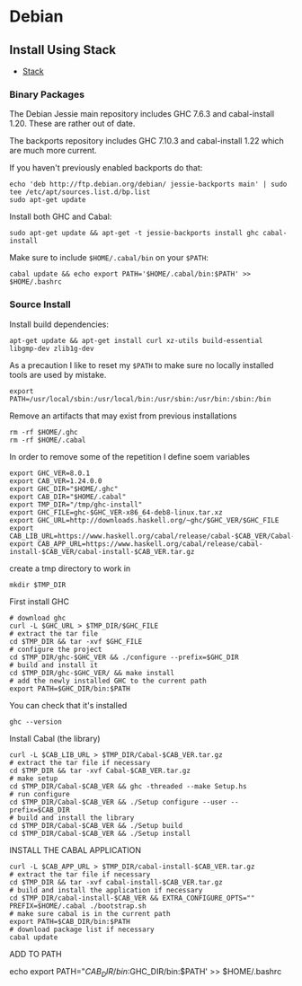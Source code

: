 # Debian

## Install Using Stack

  * [Stack](https://docs.haskellstack.org/en/stable/install_and_upgrade/#debian)

### Binary Packages

The Debian Jessie main repository includes GHC 7.6.3 and cabal-install 1.20.  These are rather out of date.

The backports repository includes GHC 7.10.3 and cabal-install 1.22 which are much more current.

If you haven't previously enabled backports do that:

```
echo 'deb http://ftp.debian.org/debian/ jessie-backports main' | sudo tee /etc/apt/sources.list.d/bp.list
sudo apt-get update
```

Install both GHC and Cabal:

```
sudo apt-get update && apt-get -t jessie-backports install ghc cabal-install
```

Make sure to include `$HOME/.cabal/bin` on your `$PATH`:

```
cabal update && echo export PATH='$HOME/.cabal/bin:$PATH' >> $HOME/.bashrc
```

### Source Install

Install build dependencies:

```
apt-get update && apt-get install curl xz-utils build-essential libgmp-dev zlib1g-dev 
```


As a precaution I like to reset my `$PATH` to make sure no locally installed tools are used by mistake.

```
export PATH=/usr/local/sbin:/usr/local/bin:/usr/sbin:/usr/bin:/sbin:/bin
```

Remove an artifacts that may exist from previous installations

```
rm -rf $HOME/.ghc
rm -rf $HOME/.cabal
```

In order to remove some of the repetition I define soem variables

```
export GHC_VER=8.0.1
export CAB_VER=1.24.0.0
export GHC_DIR="$HOME/.ghc"
export CAB_DIR="$HOME/.cabal"
export TMP_DIR="/tmp/ghc-install"
export GHC_FILE=ghc-$GHC_VER-x86_64-deb8-linux.tar.xz
export GHC_URL=http://downloads.haskell.org/~ghc/$GHC_VER/$GHC_FILE
export CAB_LIB_URL=https://www.haskell.org/cabal/release/cabal-$CAB_VER/Cabal-$CAB_VER.tar.gz
export CAB_APP_URL=https://www.haskell.org/cabal/release/cabal-install-$CAB_VER/cabal-install-$CAB_VER.tar.gz
```

create a tmp directory to work in

```
mkdir $TMP_DIR
```

First install GHC

```
# download ghc
curl -L $GHC_URL > $TMP_DIR/$GHC_FILE
# extract the tar file
cd $TMP_DIR && tar -xvf $GHC_FILE
# configure the project
cd $TMP_DIR/ghc-$GHC_VER && ./configure --prefix=$GHC_DIR
# build and install it
cd $TMP_DIR/ghc-$GHC_VER/ && make install
# add the newly installed GHC to the current path
export PATH=$GHC_DIR/bin:$PATH
```

You can check that it's installed

```
ghc --version
```

Install Cabal (the library)

```
curl -L $CAB_LIB_URL > $TMP_DIR/Cabal-$CAB_VER.tar.gz
# extract the tar file if necessary
cd $TMP_DIR && tar -xvf Cabal-$CAB_VER.tar.gz
# make setup 
cd $TMP_DIR/Cabal-$CAB_VER && ghc -threaded --make Setup.hs
# run configure
cd $TMP_DIR/Cabal-$CAB_VER && ./Setup configure --user --prefix=$CAB_DIR
# build and install the library
cd $TMP_DIR/Cabal-$CAB_VER && ./Setup build
cd $TMP_DIR/Cabal-$CAB_VER && ./Setup install 
```

INSTALL THE CABAL APPLICATION 

```
curl -L $CAB_APP_URL > $TMP_DIR/cabal-install-$CAB_VER.tar.gz
# extract the tar file if necessary
cd $TMP_DIR && tar -xvf cabal-install-$CAB_VER.tar.gz
# build and install the application if necessary 
cd $TMP_DIR/cabal-install-$CAB_VER && EXTRA_CONFIGURE_OPTS="" PREFIX=$HOME/.cabal ./bootstrap.sh
# make sure cabal is in the current path
export PATH=$CAB_DIR/bin:$PATH
# download package list if necessary
cabal update
```

ADD TO PATH

echo export PATH="$CAB_DIR/bin:$GHC_DIR/bin:\$PATH' >> $HOME/.bashrc
 
